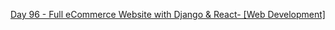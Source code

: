 [Day 96 - Full eCommerce Website with Django & React- [Web Development]](https://github.com/Jubiko31/full-ecommerce-django)
